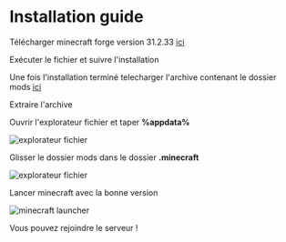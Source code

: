 # Installation guide

Télécharger minecraft forge version 31.2.33 [ici](https://adfoc.us/serve/sitelinks/?id=271228&url=https://files.minecraftforge.net/maven/net/minecraftforge/forge/1.15.2-31.2.33/forge-1.15.2-31.2.33-installer.jar)

Exécuter le fichier et suivre l'installation

Une fois l'installation terminé telecharger l'archive contenant le dossier mods [ici](https://github.com/Guillaume-Vidal/minecraft-forge-1.15/archive/master.zip)

Extraire l'archive

Ouvrir l'explorateur fichier et taper **%appdata%**

![explorateur fichier](https://image.noelshack.com/fichiers/2020/32/4/1596721361-3.png)

Glisser le dossier mods dans le dossier **.minecraft**

![explorateur fichier](https://image.noelshack.com/fichiers/2020/32/4/1596721558-4.png)

Lancer minecraft avec la bonne version

![minecraft launcher](https://image.noelshack.com/fichiers/2020/32/4/1596721659-5.png)

Vous pouvez rejoindre le serveur !

